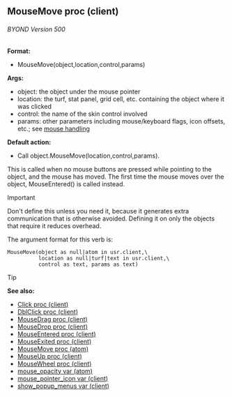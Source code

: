 ## MouseMove proc (client) 
###### BYOND Version 500


**Format:**
+   MouseMove(object,location,control,params)

**Args:**
+   object: the object under the mouse pointer
+   location: the turf, stat panel, grid cell, etc. containing the
    object where it was clicked
+   control: the name of the skin control involved
+   params: other parameters including mouse/keyboard flags, icon
    offsets, etc.; see [mouse handling](/ref/DM/mouse.md)
    
**Default action:**
+   Call object.MouseMove(location,control,params).


This is called when no mouse buttons are pressed while pointing
to the object, and the mouse has moved. The first time the mouse moves
over the object, MouseEntered() is called instead. 

> [!IMPORTANT]
> Don't define this unless you need it, because it generates extra communication that is otherwise avoided. Defining it on only the objects that require it reduces overhead. 

The argument format for this verb is:

```dm
MouseMove(object as null|atom in usr.client,\
          location as null|turf|text in usr.client,\
          control as text, params as text)
```


> [!TIP] 
> **See also:**
> +   [Click proc (client)](/ref/client/proc/Click.md) 
> +   [DblClick proc (client)](/ref/client/proc/DblClick.md) 
> +   [MouseDrag proc (client)](/ref/client/proc/MouseDrag.md) 
> +   [MouseDrop proc (client)](/ref/client/proc/MouseDrop.md) 
> +   [MouseEntered proc (client)](/ref/client/proc/MouseEntered.md) 
> +   [MouseExited proc (client)](/ref/client/proc/MouseExited.md) 
> +   [MouseMove proc (atom)](/ref/atom/proc/MouseMove.md) 
> +   [MouseUp proc (client)](/ref/client/proc/MouseUp.md) 
> +   [MouseWheel proc (client)](/ref/client/proc/MouseWheel.md) 
> +   [mouse_opacity var (atom)](/ref/atom/var/mouse_opacity.md) 
> +   [mouse_pointer_icon var (client)](/ref/client/var/mouse_pointer_icon.md) 
> +   [show_popup_menus var (client)](/ref/client/var/show_popup_menus.md) 
